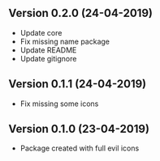 ## Version 0.2.0 (24-04-2019)

- Update core
- Fix missing name package
- Update README
- Update gitignore

## Version 0.1.1 (24-04-2019)

- Fix missing some icons

## Version 0.1.0 (23-04-2019)

- Package created with full evil icons
